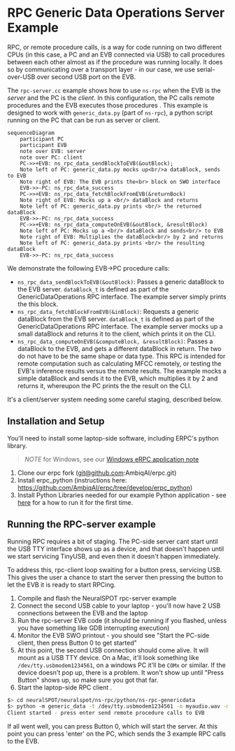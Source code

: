 # RPC Generic Data Operations Server Example
RPC, or remote procedure calls, is a way for code running on two different CPUs (in this case, a PC and an EVB connected via USB) to call procedures between each other almost as if the procedure was running locally. It does so by communicating over a transport layer - in our case, we use serial-over-USB over second USB port on the EVB.

The `rpc-server.cc` example shows how to use `ns-rpc` when the EVB is the *server* and the PC is the *client*. In this configuration, the PC calls remote procedures and the EVB executes those procedures . This example is designed to work with `generic_data.py` (part of `ns-rpc`), a python script running on the PC that can be run as server or client.

```mermaid
sequenceDiagram
    participant PC
    participant EVB
    note over EVB: server
    note over PC: client
    PC->>+EVB: ns_rpc_data_sendBlockToEVB(&outBlock);
    Note left of PC: generic_data.py mocks up<br/>a dataBlock, sends to EVB
    Note right of EVB: The EVB prints the<br> block on SWO interface
    EVB->>-PC: ns_rpc_data_success
    PC->>+EVB: ns_rpc_data_fetchBlockFromEVB(&returnBock)
    Note right of EVB: Mocks up a <br/> dataBlock and returns
    Note left of PC: generic_data.py prints <br/> the returned dataBlock
    EVB->>-PC: ns_rpc_data_success
    PC->>+EVB: ns_rpc_data_computeOnEVB(&outBlock, &resultBlock)
    Note left of PC: Mocks up a <br/> dataBlock and sends<br/> to EVB
    Note right of EVB: Multiplies the dataBlock<br/> by 2 and returns
    Note left of PC: generic_data.py prints <br/> the resulting dataBlock
    EVB->>-PC: ns_rpc_data_success
```



We demonstrate the following EVB->PC procedure calls:

- `ns_rpc_data_sendBlockToEVB(&outBlock)`: Passes a generic dataBlock to the EVB server. `dataBlock_t` is defined as part of the GenericDataOperations RPC interface. The example server simply prints the this block.
- `ns_rpc_data_fetchBlockFromEVB(&inBlock)`: Requests a generic dataBlock from the EVB server. `dataBlock_t` is defined as part of the GenericDataOperations RPC interface. The example server mocks up a small dataBlock and returns it to the client, which prints it on the CLI.
- `ns_rpc_data_computeOnEVB(&computeBlock, &resultBlock)`: Passes a dataBlock to the EVB, and gets a different dataBlock in return. The two do not have to be the same shape or data type. This RPC is intended for remote computation such as calculating MFCC remotely, or testing the EVB's inference results versus the remote results. The example mocks a simple dataBlock and sends it to the EVB, which multiplies it by 2 and returns it, whereupon the PC prints the the result on the CLI.

It's a client/server system needing some careful staging, described below.

## Installation and Setup
You'll need to install some laptop-side software, including ERPC's python library.

> *NOTE* for Windows, see our [Windows eRPC application note](../../docs/Application-Note-neuralSPOT-and-Windows.md)

1. Clone our erpc fork (git@github.com:AmbiqAI/erpc.git)
2. Install erpc_python (instructions here: https://github.com/AmbiqAI/erpc/tree/develop/erpc_python)
3. Install Python Libraries needed for our example Python application - see [here](../../neuralspot/ns-rpc/README.md) for a how to run it for the first time.

## Running the RPC-server example
Running RPC requires a bit of staging. The PC-side server cant start until the USB TTY interface
shows up as a device, and that doesn't happen until we start servicing TinyUSB, and even then it doesn't happen immediately.

To address this, rpc-client loop swaiting for a button press, servicing USB. This gives the user a chance to start the server then
pressing the button to let the EVB it is ready to start RPCing.

1. Compile and flash the NeuralSPOT rpc-server example
2. Connect the second USB cable to your laptop - you'll now have 2 USB connections between the EVB and the laptop
3. Run the rpc-server EVB code (it should be running if you flashed, unless you have something like GDB interrupting execution)
4. Monitor the EVB SWO printout - you should see "Start the PC-side client, then press Button 0 to get started"
5. At this point, the second USB connection should come alive. It will mount as a USB TTY device. On a Mac, it'll look something like `/dev/tty.usbmodem1234561`, on a windows PC it'll be `COMx` or similar. If the device doesn't pop up, there is a problem. It won't show up until "Press Button" shows up, so make sure you got that far.
6. Start the laptop-side RPC client .
```bash
$> cd neuralSPOT/neuralspot/ns-rpc/python/ns-rpc-genericdata
$> python -m generic_data -t /dev/tty.usbmodem1234561 -o myaudio.wav -m client
Client started - press enter send remote procedure calls to EVB
```
If all went well, you can press Button 0, which will start the server. At this point you can press 'enter' on the PC, which sends the 3 example RPC calls to the EVB.
